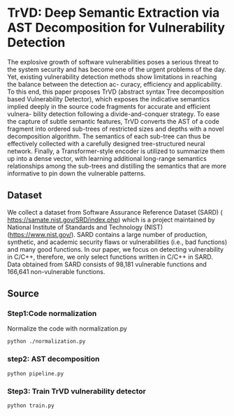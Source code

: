 # TrVD: Deep Semantic Extraction via AST Decomposition for Vulnerability Detection
The explosive growth of software vulnerabilities poses a serious threat to the system security and has become one of the urgent
problems of the day. Yet, existing vulnerability detection methods show limitations in reaching the balance between the detection ac-
curacy, efficiency and applicability. To this end, this paper proposes TrVD (abstract syntax Tree decomposition based Vulnerability
Detector), which exposes the indicative semantics implied deeply in the source code fragments for accurate and efficient vulnera-
bility detection following a divide-and-conquer strategy. To ease the capture of subtle semantic features, TrVD converts the AST
of a code fragment into ordered sub-trees of restricted sizes and depths with a novel decomposition algorithm. The semantics of
each sub-tree can thus be effectively collected with a carefully designed tree-structured neural network. Finally, a Transformer-style
encoder is utilized to summarize them up into a dense vector, with learning additional long-range semantics relationships among
the sub-trees and distilling the semantics that are more informative to pin down the vulnerable patterns.

## Dataset
We collect a dataset from Software Assurance Reference Dataset (SARD) ( https://samate.nist.gov/SRD/index.php) which is a project maintained by National Institute of Standards and Technology (NIST) (https://www.nist.gov/). SARD contains a large number of production, synthetic, and academic security flaws or vulnerabilities (i.e., bad functions) and many good functions. In our paper, we focus on detecting vulnerability in C/C++, therefore, we only select functions written in C/C++ in SARD. Data obtained from SARD consists of 98,181 vulnerable functions and 166,641 non-vulnerable functions.

## Source

### Step1:Code normalization
Normalize the code with normalization.py
```
python ./normalization.py
```

### step2: AST decomposition 
```
python pipeline.py
```

### Step3: Train TrVD vulnerability detector
```
python train.py
```
